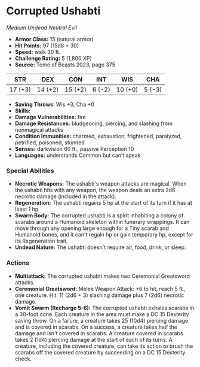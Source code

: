 # Corrupted Ushabti

*Medium* *Undead* *Neutral Evil*

- **Armor Class:** 15 (natural armor)
- **Hit Points:** 97 (15d8 + 30)
- **Speed:** walk 30 ft.
- **Challenge Rating:** 5 (1,800 XP)
- **Source:** Tome of Beasts 2023, page 375

| STR | DEX | CON | INT | WIS | CHA |
| --- | --- | --- | --- | --- | --- |
| 17 (+3) | 14 (+2) | 15 (+2) | 6 (-2) | 10 (+0) | 5 (-3) |

- **Saving Throws**: Wis +3, Cha +0
- **Skills:** 
- **Damage Vulnerabilities:** fire
- **Damage Resistances:** bludgeoning, piercing, and slashing from nonmagical attacks
- **Condition Immunities:** charmed, exhaustion, frightened, paralyzed, petrified, poisoned, stunned
- **Senses:** darkvision 60 ft., passive Perception 10
- **Languages:** understands Common but can’t speak

### Special Abilities

- **Necrotic Weapons:** The ushabti's weapon attacks are magical. When the ushabti hits with any weapon, the weapon deals an extra 2d6 necrotic damage (included in the attack).
- **Regeneration:** The ushabti regains 5 hp at the start of its turn if it has at least 1 hp.
- **Swarm Body:** The corrupted ushabti is a spirit inhabiting a colony of scarabs around a Humanoid skeleton within funerary wrappings. It can move through any opening large enough for a Tiny scarab and Humanoid bones, and it can't regain hp or gain temporary hp, except for its Regeneration trait.
- **Undead Nature:** The ushabti doesn't require air, food, drink, or sleep.

### Actions

- **Multiattack:** The corrupted ushabti makes two Ceremonial Greatsword attacks.
- **Ceremonial Greatsword:** Melee Weapon Attack: +6 to hit, reach 5 ft., one creature. Hit: 11 (2d6 + 3) slashing damage plus 7 (2d6) necrotic damage.
- **Vomit Swarm (Recharge 5-6):** The corrupted ushabti exhales scarabs in a 30-foot cone. Each creature in the area must make a DC 15 Dexterity saving throw. On a failure, a creature takes 25 (10d4) piercing damage and is covered in scarabs. On a success, a creature takes half the damage and isn't covered in scarabs. A creature covered in scarabs takes 2 (1d4) piercing damage at the start of each of its turns. A creature, including the covered creature, can take its action to brush the scarabs off the covered creature by succeeding on a DC 15 Dexterity check.
